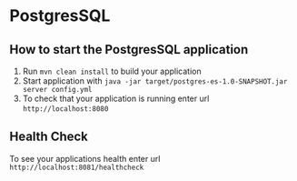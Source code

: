 # PostgresSQL

How to start the PostgresSQL application
---

1. Run `mvn clean install` to build your application
1. Start application with `java -jar target/postgres-es-1.0-SNAPSHOT.jar server config.yml`
1. To check that your application is running enter url `http://localhost:8080`

Health Check
---

To see your applications health enter url `http://localhost:8081/healthcheck`
